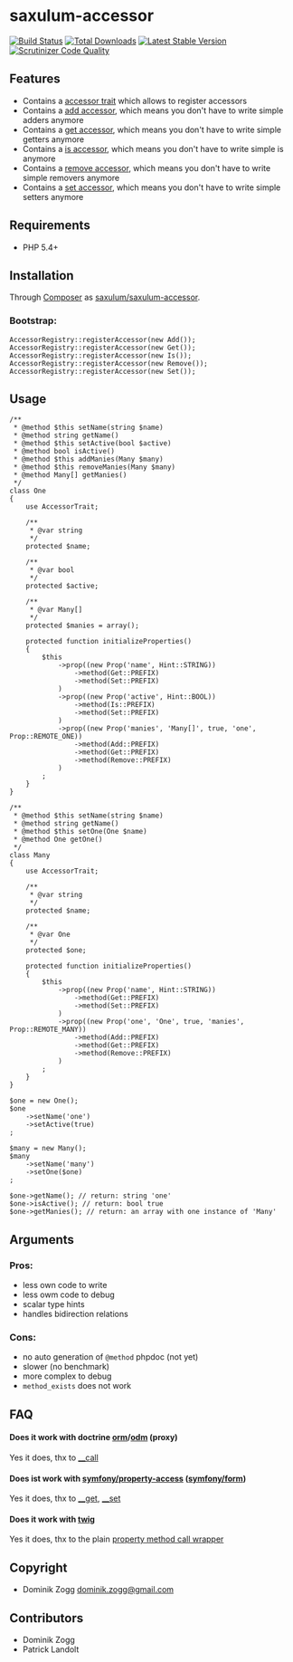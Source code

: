 # saxulum-accessor

[![Build Status](https://api.travis-ci.org/saxulum/saxulum-accessor.png?branch=master)](https://travis-ci.org/saxulum/saxulum-accessor)
[![Total Downloads](https://poser.pugx.org/saxulum/saxulum-accessor/downloads.png)](https://packagist.org/packages/saxulum/saxulum-accessor)
[![Latest Stable Version](https://poser.pugx.org/saxulum/saxulum-accessor/v/stable.png)](https://packagist.org/packages/saxulum/saxulum-accessor)
[![Scrutinizer Code Quality](https://scrutinizer-ci.com/g/saxulum/saxulum-accessor/badges/quality-score.png?b=master)](https://scrutinizer-ci.com/g/saxulum/saxulum-accessor/?branch=master)

## Features

 * Contains a [accessor trait][1] which allows to register accessors
 * Contains a [add accessor][2], which means you don't have to write simple adders anymore
 * Contains a [get accessor][3], which means you don't have to write simple getters anymore
 * Contains a [is accessor][4], which means you don't have to write simple is anymore
 * Contains a [remove accessor][5], which means you don't have to write simple removers anymore
 * Contains a [set accessor][6], which means you don't have to write simple setters anymore


## Requirements

 * PHP 5.4+


## Installation

Through [Composer](http://getcomposer.org) as [saxulum/saxulum-accessor][7].

### Bootstrap:

``` {.php}
AccessorRegistry::registerAccessor(new Add());
AccessorRegistry::registerAccessor(new Get());
AccessorRegistry::registerAccessor(new Is());
AccessorRegistry::registerAccessor(new Remove());
AccessorRegistry::registerAccessor(new Set());
```

## Usage

``` {.php}
/**
 * @method $this setName(string $name)
 * @method string getName()
 * @method $this setActive(bool $active)
 * @method bool isActive()
 * @method $this addManies(Many $many)
 * @method $this removeManies(Many $many)
 * @method Many[] getManies()
 */
class One
{
    use AccessorTrait;

    /**
     * @var string
     */
    protected $name;

    /**
     * @var bool
     */
    protected $active;

    /**
     * @var Many[]
     */
    protected $manies = array();

    protected function initializeProperties()
    {
        $this
            ->prop((new Prop('name', Hint::STRING))
                ->method(Get::PREFIX)
                ->method(Set::PREFIX)
            )
            ->prop((new Prop('active', Hint::BOOL))
                ->method(Is::PREFIX)
                ->method(Set::PREFIX)
            )
            ->prop((new Prop('manies', 'Many[]', true, 'one', Prop::REMOTE_ONE))
                ->method(Add::PREFIX)
                ->method(Get::PREFIX)
                ->method(Remove::PREFIX)
            )
        ;
    }
}

/**
 * @method $this setName(string $name)
 * @method string getName()
 * @method $this setOne(One $name)
 * @method One getOne()
 */
class Many
{
    use AccessorTrait;

    /**
     * @var string
     */
    protected $name;

    /**
     * @var One
     */
    protected $one;

    protected function initializeProperties()
    {
        $this
            ->prop((new Prop('name', Hint::STRING))
                ->method(Get::PREFIX)
                ->method(Set::PREFIX)
            )
            ->prop((new Prop('one', 'One', true, 'manies', Prop::REMOTE_MANY))
                ->method(Add::PREFIX)
                ->method(Get::PREFIX)
                ->method(Remove::PREFIX)
            )
        ;
    }
}

$one = new One();
$one
    ->setName('one')
    ->setActive(true)
;

$many = new Many();
$many
    ->setName('many')
    ->setOne($one)
;

$one->getName(); // return: string 'one'
$one->isActive(); // return: bool true
$one->getManies(); // return: an array with one instance of 'Many'
```


## Arguments

### Pros:

- less own code to write
- less owm code to debug
- scalar type hints
- handles bidirection relations

### Cons:

- no auto generation of `@method` phpdoc (not yet)
- slower (no benchmark)
- more complex to debug
- `method_exists` does not work


## FAQ

#### Does it work with doctrine [orm][8]/[odm][9] (proxy)

Yes it does, thx to [__call][10]

#### Does ist work with [symfony/property-access][11] ([symfony/form][12])

Yes it does, thx to [__get][13], [__set][14]

#### Does it work with [twig][15]

Yes it does, thx to the plain [property method call wrapper][16]


## Copyright

* Dominik Zogg <dominik.zogg@gmail.com>


## Contributors

* Dominik Zogg
* Patrick Landolt


[1]: https://github.com/saxulum/saxulum-accessor/blob/master/src/Saxulum/Accessor/AccessorTrait.php
[2]: https://github.com/saxulum/saxulum-accessor/blob/master/src/Saxulum/Accessor/Accessors/Add.php
[3]: https://github.com/saxulum/saxulum-accessor/blob/master/src/Saxulum/Accessor/Accessors/Get.php
[4]: https://github.com/saxulum/saxulum-accessor/blob/master/src/Saxulum/Accessor/Accessors/Is.php
[5]: https://github.com/saxulum/saxulum-accessor/blob/master/src/Saxulum/Accessor/Accessors/Remove.php
[6]: https://github.com/saxulum/saxulum-accessor/blob/master/src/Saxulum/Accessor/Accessors/Set.php
[7]: https://packagist.org/packages/saxulum/saxulum-accessor
[8]: https://github.com/doctrine/doctrine2
[9]: https://github.com/doctrine/mongodb-odm
[10]: https://github.com/saxulum/saxulum-accessor/blob/master/src/Saxulum/Accessor/AccessorTrait.php#L28
[11]: https://github.com/symfony/PropertyAccess
[12]: https://github.com/symfony/Form
[13]: https://github.com/saxulum/saxulum-accessor/blob/master/src/Saxulum/Accessor/AccessorTrait.php#L40
[14]: https://github.com/saxulum/saxulum-accessor/blob/master/src/Saxulum/Accessor/AccessorTrait.php#L53
[15]: http://twig.sensiolabs.org
[16]: https://github.com/saxulum/saxulum-accessor/blob/master/src/Saxulum/Accessor/AccessorTrait.php#L71